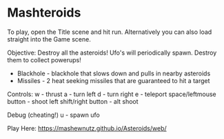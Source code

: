 # Mashteroids

To play, open the Title scene and hit run.
Alternatively you can also load straight into the Game scene.

Objective:
Destroy all the asteroids!
Ufo's will periodically spawn. Destroy them to collect powerups!
- Blackhole - blackhole that slows down and pulls in nearby asteroids
- Missiles - 2 heat seeking missiles that are guaranteed to hit a target

Controls: 
w - thrust
a - turn left
d - turn right
e - teleport
space/leftmouse button - shoot
left shift/right button - alt shoot

Debug (cheating!)
u - spawn ufo

Play Here:
https://mashewnutz.github.io/Asteroids/web/

